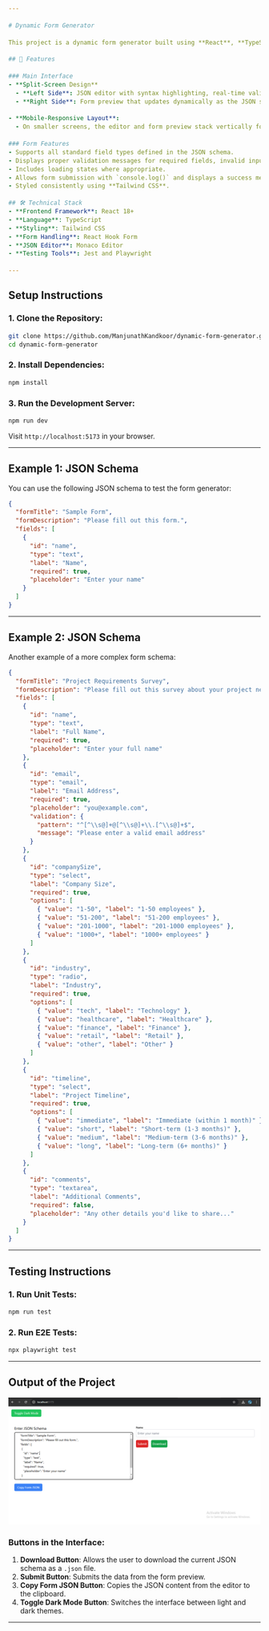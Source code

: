 ```yaml
---

# Dynamic Form Generator

This project is a dynamic form generator built using **React**, **TypeScript**, and **Tailwind CSS**. The application takes a JSON schema as input and dynamically generates a styled, functional form in real-time.

## 🚀 Features

### Main Interface
- **Split-Screen Design**
  - **Left Side**: JSON editor with syntax highlighting, real-time validation, and error messages for invalid JSON.
  - **Right Side**: Form preview that updates dynamically as the JSON schema is edited.

- **Mobile-Responsive Layout**:
  - On smaller screens, the editor and form preview stack vertically for better usability.

### Form Features
- Supports all standard field types defined in the JSON schema.
- Displays proper validation messages for required fields, invalid inputs, and pattern mismatches.
- Includes loading states where appropriate.
- Allows form submission with `console.log()` and displays a success message upon completion.
- Styled consistently using **Tailwind CSS**.

## 🛠️ Technical Stack
- **Frontend Framework**: React 18+
- **Language**: TypeScript
- **Styling**: Tailwind CSS
- **Form Handling**: React Hook Form
- **JSON Editor**: Monaco Editor
- **Testing Tools**: Jest and Playwright

---
```


## Setup Instructions

### 1. Clone the Repository:
```bash
git clone https://github.com/ManjunathKandkoor/dynamic-form-generator.git
cd dynamic-form-generator
```

### 2. Install Dependencies:
```bash
npm install
```

### 3. Run the Development Server:
```bash
npm run dev
```
Visit `http://localhost:5173` in your browser.

---

## Example 1: JSON Schema

You can use the following JSON schema to test the form generator:

```json
{
  "formTitle": "Sample Form",
  "formDescription": "Please fill out this form.",
  "fields": [
    {
      "id": "name",
      "type": "text",
      "label": "Name",
      "required": true,
      "placeholder": "Enter your name"
    }
  ]
}
```

---

## Example 2: JSON Schema

Another example of a more complex form schema:

```json
{
  "formTitle": "Project Requirements Survey",
  "formDescription": "Please fill out this survey about your project needs",
  "fields": [
    {
      "id": "name",
      "type": "text",
      "label": "Full Name",
      "required": true,
      "placeholder": "Enter your full name"
    },
    {
      "id": "email",
      "type": "email",
      "label": "Email Address",
      "required": true,
      "placeholder": "you@example.com",
      "validation": {
        "pattern": "^[^\\s@]+@[^\\s@]+\\.[^\\s@]+$",
        "message": "Please enter a valid email address"
      }
    },
    {
      "id": "companySize",
      "type": "select",
      "label": "Company Size",
      "required": true,
      "options": [
        { "value": "1-50", "label": "1-50 employees" },
        { "value": "51-200", "label": "51-200 employees" },
        { "value": "201-1000", "label": "201-1000 employees" },
        { "value": "1000+", "label": "1000+ employees" }
      ]
    },
    {
      "id": "industry",
      "type": "radio",
      "label": "Industry",
      "required": true,
      "options": [
        { "value": "tech", "label": "Technology" },
        { "value": "healthcare", "label": "Healthcare" },
        { "value": "finance", "label": "Finance" },
        { "value": "retail", "label": "Retail" },
        { "value": "other", "label": "Other" }
      ]
    },
    {
      "id": "timeline",
      "type": "select",
      "label": "Project Timeline",
      "required": true,
      "options": [
        { "value": "immediate", "label": "Immediate (within 1 month)" },
        { "value": "short", "label": "Short-term (1-3 months)" },
        { "value": "medium", "label": "Medium-term (3-6 months)" },
        { "value": "long", "label": "Long-term (6+ months)" }
      ]
    },
    {
      "id": "comments",
      "type": "textarea",
      "label": "Additional Comments",
      "required": false,
      "placeholder": "Any other details you'd like to share..."
    }
  ]
}
```

---

## Testing Instructions

### 1. Run Unit Tests:
```bash
npm run test
```

### 2. Run E2E Tests:
```bash
npx playwright test
```

---

## Output of the Project

![Dynamic Form Generator Interface](./assets/DynamicFormGenerator.png)

### Buttons in the Interface:
1. **Download Button**: Allows the user to download the current JSON schema as a `.json` file.
2. **Submit Button**: Submits the data from the form preview.
3. **Copy Form JSON Button**: Copies the JSON content from the editor to the clipboard.
4. **Toggle Dark Mode Button**: Switches the interface between light and dark themes.

---



